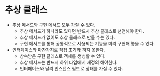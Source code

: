 # 추상 클래스

* 추상 메서드와 구현 메서드 모두 가질 수 있다.
  * 추상 메서드가 하나라도 있다면 반드시 추상 클래스로 선언해야 한다.
  * 추상 메서드가 없어도 추상 클래스로 만들 수는 있다.
  * 구현 메서드를 통해 공통적으로 사용되는 기능을 미리 구현해 놓을 수 있다.
* 인터페이스와 마찬가지로 직접 초기화 하지 못한다.
  * 상속받은 구현 클래스로 객체를 생성할 수 있다.
  * 추상 메서드는 반드시 하위 타입에서 재정의 해야한다.
  * 인터페이스와 달리 인스턴스 필드로 상태를 가질 수 있다.
